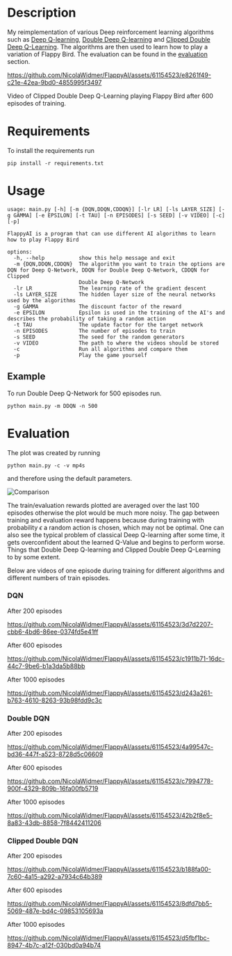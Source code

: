 # Description

My reimplementation of various Deep reinforcement learning algorithms such as [Deep Q-learning](https://arxiv.org/abs/1312.5602), [Double Deep Q-learning](https://arxiv.org/pdf/1509.06461.pdf) and [Clipped Double Deep Q-Learning](https://arxiv.org/pdf/1802.09477.pdf). The algorithms are then used to learn how to play a variation of Flappy Bird. The evaluation can be found in the [evaluation](#evaluation) section.



https://github.com/NicolaWidmer/FlappyAI/assets/61154523/e8261f49-c21e-42ea-9bd0-4855995f3497


Video of Clipped Double Deep Q-Learning playing Flappy Bird after 600 episodes of training.

# Requirements

To install the requirements run
```
pip install -r requirements.txt
```

# Usage


```
usage: main.py [-h] [-m {DQN,DDQN,CDDQN}] [-lr LR] [-ls LAYER_SIZE] [-g GAMMA] [-e EPSILON] [-t TAU] [-n EPISODES] [-s SEED] [-v VIDEO] [-c] [-p]

FlappyAI is a program that can use different AI algorithms to learn how to play Flappy Bird

options:
  -h, --help           show this help message and exit
  -m {DQN,DDQN,CDDQN}  The algorithm you want to train the options are DQN for Deep Q-Network, DDQN for Double Deep Q-Network, CDDQN for Clipped
                       Double Deep Q-Network
  -lr LR               The learning rate of the gradient descent
  -ls LAYER_SIZE       The hidden layer size of the neural networks used by the algorithms
  -g GAMMA             The discount factor of the reward
  -e EPSILON           Epsilon is used in the training of the AI's and describes the probability of taking a random action
  -t TAU               The update factor for the target network
  -n EPISODES          The number of episodes to train
  -s SEED              The seed for the random generators
  -v VIDEO             The path to where the videos should be stored
  -c                   Run all algorithms and compare them
  -p                   Play the game yourself
```
## Example

To run Double Deep Q-Network for 500 episodes run.
```
python main.py -m DDQN -n 500
```


# Evaluation

The plot was created by running
```
python main.py -c -v mp4s
```
and therefore using the default parameters.

![Comparison](https://github.com/NicolaWidmer/FlappyAI/assets/61154523/cf5f58ff-4e01-4724-afc2-1f47ee9b70ea)


The train/evaluation rewards plotted are averaged over the last 100 episodes otherwise the plot would be much more noisy. The gap between training and evaluation reward happens because during training with probability $\epsilon$ a random action is chosen, which may not be optimal. One can also see the typical problem of classical Deep Q-learning after some time, it gets overconfident about the learned Q-Value and begins to perform worse. Things that Double Deep Q-learning and Clipped Double Deep Q-Learning to by some extent. 

Below are videos of one episode during training for different algorithms and different numbers of train episodes.

### DQN

After 200 episodes

https://github.com/NicolaWidmer/FlappyAI/assets/61154523/3d7d2207-cbb6-4bd6-86ee-0374fd5e41ff

After 600 episodes

https://github.com/NicolaWidmer/FlappyAI/assets/61154523/c1911b71-16dc-44c7-9be6-b1a3da5b88bb

After 1000 episodes

https://github.com/NicolaWidmer/FlappyAI/assets/61154523/d243a261-b763-4610-8263-93b98fdd9c3c

### Double DQN

After 200 episodes

https://github.com/NicolaWidmer/FlappyAI/assets/61154523/4a99547c-bd36-447f-a523-8728d5c06609

After 600 episodes

https://github.com/NicolaWidmer/FlappyAI/assets/61154523/c7994778-900f-4329-809b-16fa00fb5719

After 1000 episodes

https://github.com/NicolaWidmer/FlappyAI/assets/61154523/42b2f8e5-8a83-43db-8858-7f8442411206


### Clipped Double DQN

After 200 episodes

https://github.com/NicolaWidmer/FlappyAI/assets/61154523/b188fa00-7c60-4a15-a292-a7934c64b389

After 600 episodes

https://github.com/NicolaWidmer/FlappyAI/assets/61154523/8dfd7bb5-5069-487e-bd4c-09853105693a

After 1000 episodes

https://github.com/NicolaWidmer/FlappyAI/assets/61154523/d5fbf1bc-8947-4b7c-a12f-030bd0a94b74
